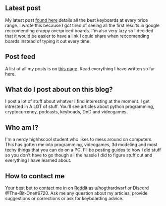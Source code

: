 ## Latest post

My latest post [found here](https://h9839.github.io/test/kb) details all the best keyboards at every price range. I wrote this because I got tired of seeing all the first results in google reccomending crappy overpriced boards. I'm also very lazy so I decided that it would be easier to have a link I could share when reccomending boards instead of typing it out every time. 

## Post feed

A list of all my posts is on [this page](https://h9839.github.io/test/list). Read everything I have written so far here.

## What do I post about on this blog?

I post a lot of stuff about whatver I find interesting at the moment. I get intrested in A LOT of stuff. You'll see articles about python programming, cryptocurrency, podcasts, keyboads, DnD and videogames. 

## Who am I?

I'm a nerdy highhscool student who likes to mess around on computers. This has gotten me into programming, videogames, 3d modeling and most techy things that you can do on a PC. I'll be posting guides to how I did stuff so you don't have to go though all the hassle I did to figure stuff out and everything I have learned about.

## How to contact me

Your best bet to contact me in on [Reddit](https://www.reddit.com/user/hogthardwarf) as u/hogthardwarf or Discord @The-Bit-One#9720. Ask me any question about my articles, provide suggestions or corrections or ask for keyboarding advice.
